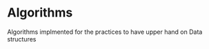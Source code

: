 Algorithms
==========
Algorithms implmented for the practices to have upper hand on Data structures
